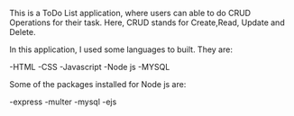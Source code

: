 This is a ToDo List application, where users can able to do CRUD Operations for their task. Here, CRUD stands for Create,Read, Update and Delete.

In this application, I used some languages to built. They are:

-HTML
-CSS
-Javascript
-Node js
-MYSQL


Some of the packages installed for Node js are:

-express
-multer
-mysql
-ejs

